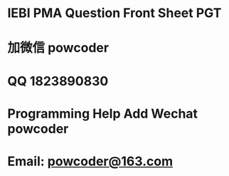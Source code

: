 # IEBI PMA Question Front Sheet PGT
# 加微信 powcoder

# QQ 1823890830

# Programming Help Add Wechat powcoder

# Email: powcoder@163.com

